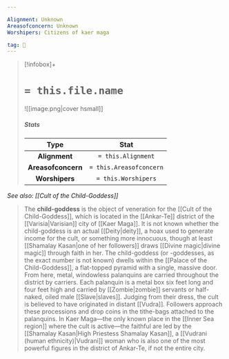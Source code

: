 ```yaml
---

Alignment: Unknown
Areasofconcern: Unknown
Worshipers: Citizens of kaer maga

tag: 🙏
---
```


> [!infobox]+
> #  `= this.file.name`
> ![[image.png|cover hsmall]]
> ##### Stats
> Type | Stat |
> :---:|:---:|
> **Alignment** | `= this.Alignment` |
> **Areasofconcern** | `= this.Areasofconcern` |
> **Worshipers** | `= this.Worshipers` |



*See also: [[Cult of the Child-Goddess]]*
> The **child-goddess** is the object of veneration for the [[Cult of the Child-Goddess]], which is located in the [[Ankar-Te]] district of the [[Varisia|Varisian]] city of [[Kaer Maga]]. It is not known whether the child-goddess is an actual [[Deity|deity]], a hoax used to generate income for the cult, or something more innocuous, though at least [[Shamalay Kasan|one of her followers]] draws [[Divine magic|divine magic]] through faith in her.
> The child-goddess (or -goddesses, as the exact number is not known) dwells within the [[Palace of the Child-Goddess]], a flat-topped pyramid with a single, massive door. From here, metal, windowless palanquins are carried throughout the district by carriers. Each palanquin is a metal box six feet long and four feet high and carried by [[Zombie|zombie]] servants or half-naked, oiled male [[Slave|slaves]]. Judging from their dress, the cult is believed to have originated in distant [[Vudra]]. Followers approach these processions and drop coins in the tithe-bags attached to the palanquins.
> In Kaer Maga—the only known place in the [[Inner Sea region]] where the cult is active—the faithful are led by the [[Shamalay Kasan|High Priestess Shamalay Kasan]], a [[Vudrani (human ethnicity)|Vudrani]] woman who is also one of the most powerful figures in the district of Ankar-Te, if not the entire city.








